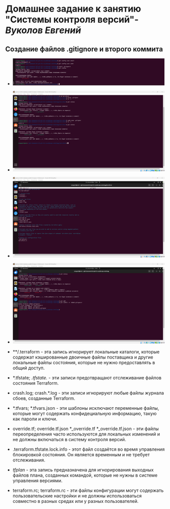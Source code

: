# **Домашнее задание к занятию "Системы контроля версий"**-***Вуколов Евгений***

## **Создание файлов .gitignore и второго коммита**

- ![scrinshot](https://github.com/Evgenii-379/devops-netology/blob/main/Снимок%20экрана%202024-09-20%20142228.png)
- ![scrinshot](https://github.com/Evgenii-379/devops-netology/blob/main/Снимок%20экрана%202024-09-20%20143503.png)
- ![scrinshot](https://github.com/Evgenii-379/devops-netology/blob/main/Снимок%20экрана%202024-09-20%20143619.png)
- ![scrinshot](https://github.com/Evgenii-379/devops-netology/blob/main/Снимок%20экрана%202024-09-20%20200629.png)


- **/.terraform - эта запись игнорирует локальные каталоги, которые содержат кэшированные двоичные файлы поставщика и другие локальные файлы состояния, которые не нужно предоставлять в общий доступ.

 
- *.tfstate; *.tfstate.* - эти записи предотвращают отслеживание файлов состояния Terraform.

- crash.log; crash.*.log - эти записи игнорируют любые файлы журнала сбоев, созданные Terraform.

- *.tfvars; 
  *.tfvars.json - эти шаблоны исключают переменные файлы, которые могут содержать конфидециальную информацию, такую как пароли и ключи.

- override.tf; 
  override.tf.json
  *_override.tf
  *_override.tf.json - эти файлы переопределения часто используются для локальных изменений и не должны включаться в систему контроля версий.

- .terraform.tfstate.lock.info - этот файл создаётся во время управления блокировкой состояния. Он является временным и не требует отслеживания.

- *tfplan* - эта запись предназначена для игнорирования выходных файлов плана, созданных командой, которые не нужны в системе управления версиями.

- terraform.rc;
 terraform.rc - эти файлы конфигурации могут содержать пользовательские настройки и не должны использоваться совместно в разных средах или у разных пользователей.
 
